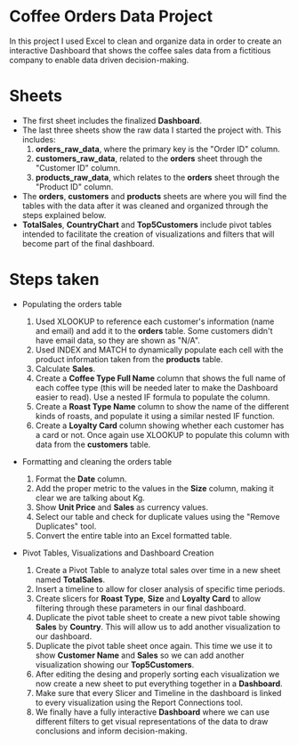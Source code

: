 # Coffee Orders Data Project

In this project I used Excel to clean and organize data in order to create an interactive Dashboard that shows the coffee sales data from a fictitious company to enable data driven decision-making.

# Sheets
- The first sheet includes the finalized **Dashboard**.
- The last three sheets show the raw data I started the project with. This includes:
  1) **orders_raw_data**, where the primary key is the "Order ID" column.
  2) **customers_raw_data**, related to the **orders** sheet through the "Customer ID" column.
  3) **products_raw_data**, which relates to the **orders** sheet through the "Product ID" column.
- The **orders**, **customers** and **products** sheets are where you will find the tables with the data after it was cleaned and organized through the steps explained below.
- **TotalSales**, **CountryChart** and **Top5Customers** include pivot tables intended to facilitate the creation of visualizations and filters that will become part of the final dashboard.

# Steps taken
- Populating the orders table
  1) Used XLOOKUP to reference each customer's information (name and email) and add it to the **orders** table. Some customers didn't have email data, so they are shown as "N/A".
  2) Used INDEX and MATCH to dynamically populate each cell with the product information taken from the **products** table.
  3) Calculate **Sales**.
  4) Create a **Coffee Type Full Name** column that shows the full name of each coffee type (this will be needed later to make the Dashboard easier to read). Use a nested IF formula to populate the column.
  5) Create a **Roast Type Name** column to show the name of the different kinds of roasts, and populate it using a similar nested IF function.
  6) Create a **Loyalty Card** column showing whether each customer has a card or not. Once again use XLOOKUP to populate this column with data from the **customers** table.
 
- Formatting and cleaning the orders table
  1) Format the **Date** column.
  2) Add the proper metric to the values in the **Size** column, making it clear we are talking about Kg.
  3) Show **Unit Price** and **Sales** as currency values.
  4) Select our table and check for duplicate values using the "Remove Duplicates" tool.
  5) Convert the entire table into an Excel formatted table.
 
- Pivot Tables, Visualizations and Dashboard Creation
  1) Create a Pivot Table to analyze total sales over time in a new sheet named **TotalSales**.
  2) Insert a timeline to allow for closer analysis of specific time periods.
  3) Create slicers for **Roast Type**, **Size** and **Loyalty Card** to allow filtering through these parameters in our final dashboard.
  4) Duplicate the pivot table sheet to create a new pivot table showing **Sales** by **Country**. This will allow us to add another visualization to our dashboard.
  5) Duplicate the pivot table sheet once again. This time we use it to show **Customer Name** and **Sales** so we can add another visualization showing our **Top5Customers**.
  6) After editing the desing and properly sorting each visualization we now create a new sheet to put everything together in a **Dashboard**.
  7) Make sure that every Slicer and Timeline in the dashboard is linked to every visualization using the Report Connections tool.
  8) We finally have a fully interactive **Dashboard** where we can use different filters to get visual representations of the data to draw conclusions and inform decision-making.
